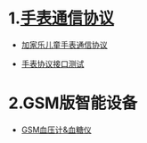 1.[手表通信协议](http://api.huayinghealth.com/doc/watchserver.html)
==================================================================
 - [加家乐儿童手表通信协议](http://api.huayinghealth.com/doc/watchserver_jjl.html)
  
- [手表协议接口测试](http://api.huayinghealth.com/test.php)

2.GSM版智能设备
=================  
 - [GSM血压计&血糖仪](http://api.huayinghealth.com/doc/gsm/gsm_bpbg.html)